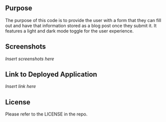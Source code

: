 ## Purpose

The purpose of this code is to provide the user with a form that they can fill out and have that information stored as a blog post once they submit it. It features a light and dark mode toggle for the user experience.

## Screenshots

*Insert screenshots here*

## Link to Deployed Application

*Insert link here*

## License

Please refer to the LICENSE in the repo.
